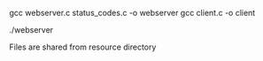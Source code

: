gcc webserver.c status_codes.c -o webserver
gcc client.c -o client

./webserver


Files are shared from resource directory
